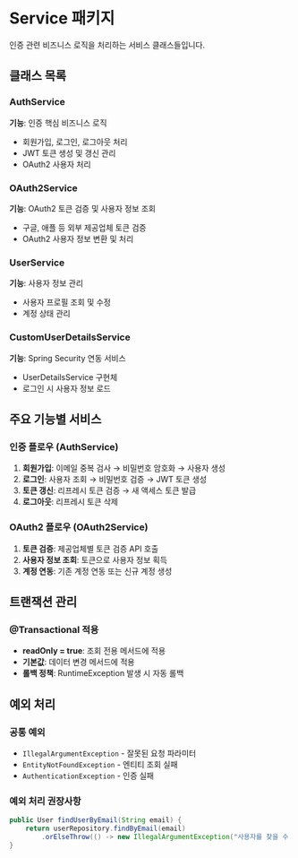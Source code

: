 # Service 패키지

인증 관련 비즈니스 로직을 처리하는 서비스 클래스들입니다.

## 클래스 목록

### AuthService
**기능**: 인증 핵심 비즈니스 로직
- 회원가입, 로그인, 로그아웃 처리
- JWT 토큰 생성 및 갱신 관리
- OAuth2 사용자 처리

### OAuth2Service
**기능**: OAuth2 토큰 검증 및 사용자 정보 조회
- 구글, 애플 등 외부 제공업체 토큰 검증
- OAuth2 사용자 정보 변환 및 처리

### UserService  
**기능**: 사용자 정보 관리
- 사용자 프로필 조회 및 수정
- 계정 상태 관리

### CustomUserDetailsService
**기능**: Spring Security 연동 서비스
- UserDetailsService 구현체
- 로그인 시 사용자 정보 로드

## 주요 기능별 서비스

### 인증 플로우 (AuthService)
1. **회원가입**: 이메일 중복 검사 → 비밀번호 암호화 → 사용자 생성
2. **로그인**: 사용자 조회 → 비밀번호 검증 → JWT 토큰 생성
3. **토큰 갱신**: 리프레시 토큰 검증 → 새 액세스 토큰 발급
4. **로그아웃**: 리프레시 토큰 삭제

### OAuth2 플로우 (OAuth2Service)
1. **토큰 검증**: 제공업체별 토큰 검증 API 호출
2. **사용자 정보 조회**: 토큰으로 사용자 정보 획득
3. **계정 연동**: 기존 계정 연동 또는 신규 계정 생성

## 트랜잭션 관리

### @Transactional 적용
- **readOnly = true**: 조회 전용 메서드에 적용
- **기본값**: 데이터 변경 메서드에 적용
- **롤백 정책**: RuntimeException 발생 시 자동 롤백

## 예외 처리

### 공통 예외
- `IllegalArgumentException` - 잘못된 요청 파라미터
- `EntityNotFoundException` - 엔티티 조회 실패
- `AuthenticationException` - 인증 실패

### 예외 처리 권장사항
```java
public User findUserByEmail(String email) {
    return userRepository.findByEmail(email)
        .orElseThrow(() -> new IllegalArgumentException("사용자를 찾을 수 없습니다: " + email));
}
```